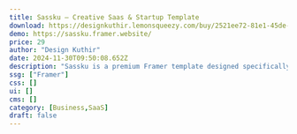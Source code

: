 ```yaml
---
title: Sassku — Creative Saas & Startup Template
download: https://designkuthir.lemonsqueezy.com/buy/2521ee72-81e1-45de-9d06-87b5d9459a47
demo: https://sassku.framer.website/
price: 29
author: "Design Kuthir"
date: 2024-11-30T09:50:08.652Z
description: "Sassku is a premium Framer template designed specifically for SaaS and startup websites. It offers intuitive customization, eye-catching visuals, and a responsive design. This makes it both easy and effective to build a standout website that meets modern standards and engages users effectively."
ssg: ["Framer"]
css: []
ui: []
cms: []
category: [Business,SaaS]
draft: false
---
```

